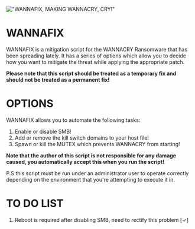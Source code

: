 !["WANNAFIX, MAKING WANNACRY, CRY!"](http://i.imgur.com/nPiX5JW.png)

# WANNAFIX

WANNAFIX is a mitigation script for the WANNACRY Ransomware that has been spreading lately.
It has a series of options which allow you to decide how you want to mitigate the threat while applying the appropriate patch.

<strong>Please note that this script should be treated as a temporary fix and should not be treated as a permanent fix!</strong>

# OPTIONS

WANNAFIX allows you to automate the following tasks:

1) Enable or disable SMB!
2) Add or remove the kill switch domains to your host file!
3) Spawn or kill the MUTEX which prevents WANNACRY from starting!

<strong>Note that the author of this script is not responsible for any damage caused, you automatically accept this when you run the script!</strong>

P.S this script must be run under an administrator user to operate correctly depending on the environment that you're attempting to execute it in.

# TO DO LIST
1) Reboot is required after disabling SMB, need to rectify this problem [✓]
